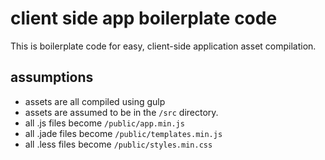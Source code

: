 # client side app boilerplate code

This is boilerplate code for easy, client-side application asset compilation.

## assumptions

- assets are all compiled using gulp
- assets are assumed to be in the ``/src`` directory.
- all .js files become ``/public/app.min.js``
- all .jade files become ``/public/templates.min.js``
- all .less files become ``/public/styles.min.css``

